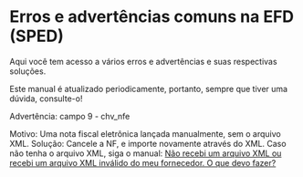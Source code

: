 # Erros e advertências comuns na EFD (SPED)

Aqui você tem acesso a vários erros e advertências e suas respectivas soluções.

Este manual é atualizado periodicamente, portanto, sempre que tiver uma dúvida, consulte-o!

Advertência: campo 9 - chv_nfe

Motivo: 
Uma nota fiscal eletrônica lançada manualmente, sem o arquivo XML.
Solução:
Cancele a NF, e importe novamente através do XML. Caso não tenha o arquivo XML, siga o manual: [Não recebi um arquivo XML ou recebi um arquivo XML inválido do meu fornecedor. O que devo fazer?](../Faturamento/nao-recebi-um-arquivo-xml.md)